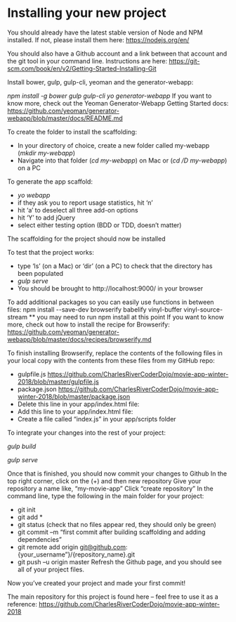# Installing your new project

You should already have the latest stable version of Node and NPM installed.
If not, please install them here: <https://nodejs.org/en/>

You should also have a Github account and a link between that account and the
git tool in your command line. Instructions are here: <https://git-scm.com/book/en/v2/Getting-Started-Installing-Git>

Install bower, gulp, gulp-cli, yeoman and the generator-webapp:

_npm install -g bower gulp gulp-cli yo generator-webapp_
If you want to know more, check out the Yeoman Generator-Webapp Getting Started
docs: <https://github.com/yeoman/generator-webapp/blob/master/docs/README.md>

To create the folder to install the scaffolding:

*  In your directory of choice, create a new folder called my-webapp (_mkdir my-webapp_)
*  Navigate into that folder (_cd my-webapp_) on Mac or (_cd /D my-webapp_) on a PC

To generate the app scaffold:

*  _yo webapp_
*  if they ask you to report usage statistics, hit ‘n’
*  hit ‘a’ to deselect all three add-on options
*  hit ‘Y’ to add jQuery
*  select either testing option (BDD or TDD, doesn’t matter)

The scaffolding for the project should now be installed

To test that the project works:

*  type ‘ls’ (on a Mac) or ‘dir’ (on a PC) to check that the directory has been
populated
*  _gulp serve_
*  You should be brought to http://localhost:9000/ in your browser

To add additional packages so you can easily use functions in between files:
npm install --save-dev browserify babelify vinyl-buffer vinyl-source-stream
** you may need to run npm install at this point
If you want to know more, check out how to install the recipe for Browserify: <https://github.com/yeoman/generator-webapp/blob/master/docs/recipes/browserify.md>

To finish installing Browserify, replace the contents of the following files in
your local copy with the contents from these files from my GitHub repo:

*  gulpfile.js <https://github.com/CharlesRiverCoderDojo/movie-app-winter-2018/blob/master/gulpfile.js>
*  package.json <https://github.com/CharlesRiverCoderDojo/movie-app-winter-2018/blob/master/package.json>
*  Delete this line in your app/index.html file:<script src=”scripts/main.js”></script>
*  Add this line to your app/index.html file:<script src=”scripts/bundle.js”></script>
*  Create a file called “index.js” in your app/scripts folder

To integrate your changes into the rest of your project:

_gulp build_

_gulp serve_

Once that is finished, you should now commit your changes to Github
In the top right corner, click on the (+) and then new repository
Give your repository a name like, “my-movie-app”
Click “create repository”
In the command line, type the following in the main folder for your project:

*  git init
*  git add *
*  git status (check that no files appear red, they should only be green)
*  git commit –m “first commit after building scaffolding and adding dependencies”
*  git remote add origin git@github.com:{your_username”}/{repository_name}.git
*  git push –u origin master
Refresh the Github page, and you should see all of your project files.

Now you’ve created your project and made your first commit!

The main repository for this project is found here – feel free to use it as a reference:
<https://github.com/CharlesRiverCoderDojo/movie-app-winter-2018>
